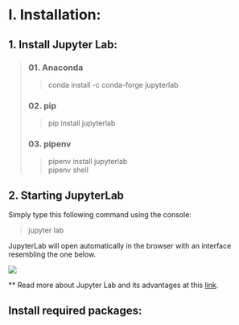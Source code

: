 
# I. Installation:
## 1. Install Jupyter Lab:
> ### 01. Anaconda
>> conda install -c conda-forge jupyterlab
> ### 02. pip
>> pip install jupyterlab
> ### 03. pipenv
>> pipenv install jupyterlab<br>
>> pipenv shell

## 2. Starting JupyterLab
Simply type this following command using the console:
> jupyter lab

JupyterLab will open automatically in the browser with an interface resembling the one below.

![](https://cdn-images-1.medium.com/max/800/1*xo8LGAaxdBCKFQVFb8ZQ3g.png)

** Read more about Jupyter Lab and its advantages at this 
[link](https://towardsdatascience.com/jupyter-lab-evolution-of-the-jupyter-notebook-5297cacde6b?fbclid=IwAR3O0QkkhCwK1BBJM6akHOhcdM_ZtvgcrHzCYrJj3dJ3IvVS3gk6TSziuTk).

## Install required packages:
